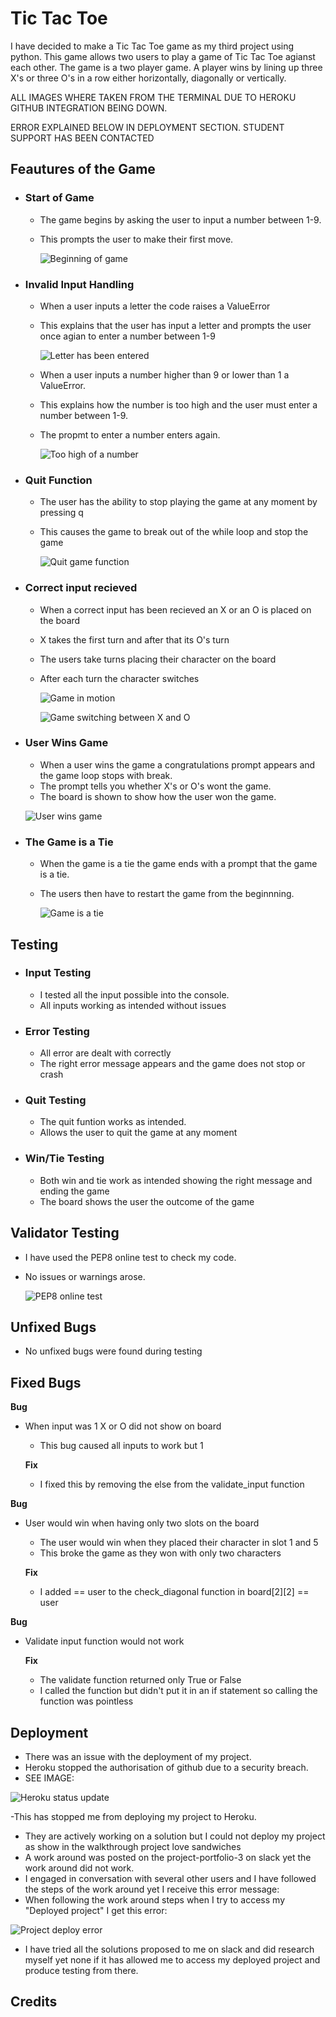 # **Tic Tac Toe**

I have decided to make a Tic Tac Toe game as my third project using python. This game allows two users to play a game of Tic Tac Toe agianst each other.
The game is a two player game. A player wins by lining up three X's or three O's in a row either horizontally, diagonally or vertically.

ALL IMAGES WHERE TAKEN FROM THE TERMINAL DUE TO HEROKU GITHUB INTEGRATION BEING DOWN. 

ERROR EXPLAINED BELOW IN DEPLOYMENT SECTION. STUDENT SUPPORT HAS BEEN CONTACTED

## **Feautures of the Game**

- ### **Start of Game**

  - The game begins by asking the user to input a number between 1-9.
  - This prompts the user to make their first move.

    ![Beginning of game](assets/images/game1.PNG)

- ### **Invalid Input Handling**

  - When a user inputs a letter the code raises a ValueError
  - This explains that the user has input a letter and prompts the user once agian to enter a number between 1-9

    ![Letter has been entered](assets/images/game2.PNG)


  - When a user inputs a number higher than 9 or lower than 1 a ValueError.
  - This explains how the number is too high and the user must enter a number between 1-9.
  - The propmt to enter a number enters again.

    ![Too high of a number](assets/images/game3.PNG)


- ### **Quit Function**

  - The user has the ability to stop playing the game at any moment by pressing q
  - This causes the game to break out of the while loop and stop the game

    ![Quit game function](assets/images/quit-game.PNG)


- ### **Correct input recieved**

  - When a correct input has been recieved an X or an O is placed on the board
  - X takes the first turn and after that its O's turn
  - The users take turns placing their character on the board
  - After each turn the character switches

    ![Game in motion](assets/images/game4.PNG)

    ![Game switching between X and O](assets/images/game-switch.PNG)

- ### **User Wins Game**

  - When a user wins the game a congratulations prompt appears and the game loop stops with break.
  - The prompt tells you whether X's or O's wont the game.
  - The board is shown to show how the user won the game.

  ![User wins game](assets/images/game5.PNG)

- ### **The Game is a Tie**

  -  When the game is a tie the game ends with a prompt that the game is a tie.
  - The users then have to restart the game from the beginnning.

    ![Game is a tie](assets/images/game-tie.PNG)


## **Testing**

- ### **Input Testing**

  - I tested all the input possible into the console.
  - All inputs working as intended without issues

- ### **Error Testing**

  - All error are dealt with correctly
  - The right error message appears and the game does not stop or crash

- ### **Quit Testing**

  - The quit funtion works as intended.
  -  Allows the user to quit the game at any moment

- ### **Win/Tie Testing**

  - Both win and tie work as intended showing the right message and ending the game
  - The board shows the user the outcome of the game

## **Validator Testing**

  - I have used the PEP8 online test to check my code.
  - No issues or warnings arose.

    ![PEP8 online test](assets/images/pep8-test.PNG)

## **Unfixed Bugs**

  - No unfixed bugs were found during testing

## **Fixed Bugs**

**Bug**

- When input was 1 X or O did not show on board
  - This bug caused all inputs to work but 1

  **Fix**

  - I fixed this by removing the else from the validate_input function

**Bug**

- User would win when having only two slots on the board
  - The user would win when they placed their character in slot 1 and 5
  - This broke the game as they won with only two characters

  **Fix**

  - I added == user to the check_diagonal function in board[2][2] == user

**Bug**

- Validate input function would not work

  **Fix**
  - The validate function returned only True or False
  - I called the function but didn't put it in an if statement so calling the function was pointless

## **Deployment**

- There was an issue with the deployment of my project.
- Heroku stopped the authorisation of github due to a security breach.
- SEE IMAGE:

![Heroku status update](assets/images/Capture.PNG)

-This has stopped me from deploying my project to Heroku.

- They are actively working on a solution but I could not deploy my project as show in the walkthrough project love sandwiches
- A work around was posted on the project-portfolio-3 on slack yet the work around did not work.
- I engaged in conversation with several other users and I have followed the steps of the work around yet I receive this error message:
- When following the work around steps when I try to access my "Deployed project" I get this error:

![Project deploy error](assets/images/error.PNG)

- I have tried all the solutions proposed to me on slack and did research myself yet none if it has allowed me to access my deployed project and produce testing from there.

## **Credits**

